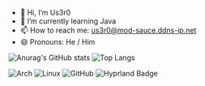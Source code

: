 - 👋 Hi, I’m Us3r0
- 🌱 I’m currently learning Java
- 📫 How to reach me: us3r0@mod-sauce.ddns-ip.net
- 😄 Pronouns: He / Him

![Anurag's GitHub stats](https://github-readme-stats.vercel.app/api?username=Mooo0042&show_icons=true&theme=chartreuse-dark)
![Top Langs](https://github-readme-stats.vercel.app/api/top-langs/?username=Mooo0042&layout=compact&theme=chartreuse-dark)

![Arch](https://img.shields.io/badge/Arch%20Linux-1793D1?logo=arch-linux&logoColor=fff&style=for-the-badge) ![Linux](https://img.shields.io/badge/Linux-FCC624?style=for-the-badge&logo=linux&logoColor=black) ![GitHub](https://img.shields.io/badge/github-%23121011.svg?style=for-the-badge&logo=github&logoColor=white) ![Hyprland Badge](https://img.shields.io/badge/Hyprland-58E1FF?logo=hyprland&logoColor=000&style=flat-square)
